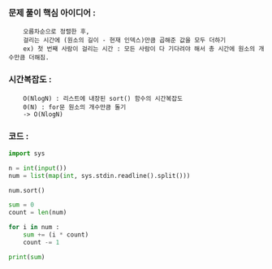 ### 문제 풀이 핵심 아이디어 :
        오름차순으로 정렬한 후,
        걸리는 시간에 (원소의 길이 - 현재 인덱스)만큼 곱해준 값을 모두 더하기
        ex) 첫 번째 사람이 걸리는 시간 : 모든 사람이 다 기다려야 해서 총 시간에 원소의 개수만큼 더해짐.

### 시간복잡도 :    
        O(NlogN) : 리스트에 내장된 sort() 함수의 시간복잡도
        0(N) : for문 원소의 개수만큼 돌기
        -> O(NlogN)

### 코드 :
```python
import sys

n = int(input())
num = list(map(int, sys.stdin.readline().split()))

num.sort()

sum = 0
count = len(num)

for i in num :
    sum += (i * count)
    count -= 1

print(sum)
```
